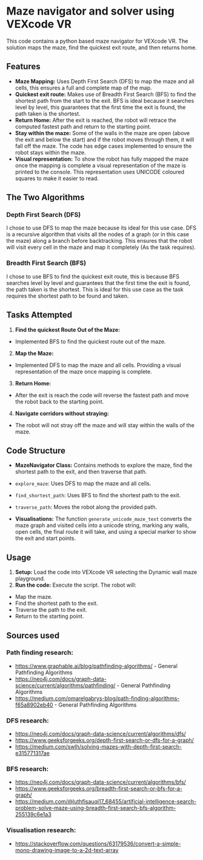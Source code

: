 # Maze navigator and solver using VEXcode VR

This code contains a python based maze navigator for VEXcode VR. The solution maps the maze, find the quickest exit route, and then returns home.

## Features
- **Maze Mapping:**
Uses Depth First Search (DFS) to map the maze and all cells, this ensures a full and complete map of the map.
- **Quickest exit route:**
Makes use of Breadth First Search (BFS) to find the shortest path from the start to the exit. BFS is ideal because it searches level by level, this guarantees that the first time the exit is found, the path taken is the shortest.
- **Return Home:**
After the exit is reached, the robot will retrace the computed fastest path and return to the starting point.
- **Stay within the maze:**
Some of the walls in the maze are open (above the exit and below the start) and if the robot moves through them, it will fall off the maze. The code has edge cases implemented to ensure the robot stays within the maze.
- **Visual representation:**
To show the robot has fully mapped the maze once the mapping is complete a visual representation of the maze is printed to the console. This representation uses UNICODE coloured squares to make it easier to read.

## The Two Algorithms
### Depth First Search (DFS)
I chose to use DFS to map the maze because its ideal for this use case. DFS is a recursive algorithm that visits all the nodes of a graph (or in this case the maze) along a branch before backtracking. This ensures that the robot will visit every cell in the maze and map it completely (As the task requires).

### Breadth First Search (BFS)
I chose to use BFS to find the quickest exit route, this is because BFS searches level by level and guarantees that the first time the exit is found, the path taken is the shortest. This is ideal for this use case as the task requires the shortest path to be found and taken.


## Tasks Attempted

1. **Find the quickest Route Out of the Maze:**
- Implemented BFS to find the quickest route out of the maze.
2. **Map the Maze:**
- Implemented DFS to map the maze and all cells. Providing a visual representation of the maze once mapping is complete.
3. **Return Home:**
- After the exit is reach the code will reverse the fastest path and move the robot back to the starting point.
4. **Navigate corridors without straying:**
- The robot will not stray off the maze and will stay within the walls of the maze.

## Code Structure
- **MazeNavigator Class:**
Contains methods to explore the maze, find the shortest path to the exit, and then traverse that path.
- `explore_maze`: Uses DFS to map the maze and all cells.
- `find_shortest_path`: Uses BFS to find the shortest path to the exit.
- `traverse_path`: Moves the robot along the provided path.

- **Visualisations:**
The function `generate_unicode_maze_text` converts the maze graph and visited cells into a unicode string, marking any walls, open cells, the final route it will take, and using a special marker to show the exit and start points.

## Usage

1. **Setup:**
Load the code into VEXcode VR selecting the Dynamic wall maze playground.
2. **Run the code:**
Execute the script. The robot will:
- Map the maze.
- Find the shortest path to the exit.
- Traverse the path to the exit.
- Return to the starting point.

## Sources used
### Path finding research:
- https://www.graphable.ai/blog/pathfinding-algorithms/ - General Pathfinding Algorithms
- https://neo4j.com/docs/graph-data-science/current/algorithms/pathfinding/ - General Pathfinding Algorithms
- https://medium.com/omarelgabrys-blog/path-finding-algorithms-f65a8902eb40 - General Pathfinding Algorithms
### DFS research:
- https://neo4j.com/docs/graph-data-science/current/algorithms/dfs/ 
- https://www.geeksforgeeks.org/depth-first-search-or-dfs-for-a-graph/
- https://medium.com/swlh/solving-mazes-with-depth-first-search-e315771317ae
### BFS research:
- https://neo4j.com/docs/graph-data-science/current/algorithms/bfs/
- https://www.geeksforgeeks.org/breadth-first-search-or-bfs-for-a-graph/
- https://medium.com/@luthfisauqi17_68455/artificial-intelligence-search-problem-solve-maze-using-breadth-first-search-bfs-algorithm-255139c6e1a3
### Visualisation research:
- https://stackoverflow.com/questions/63179536/convert-a-simple-mono-drawing-image-to-a-2d-text-array